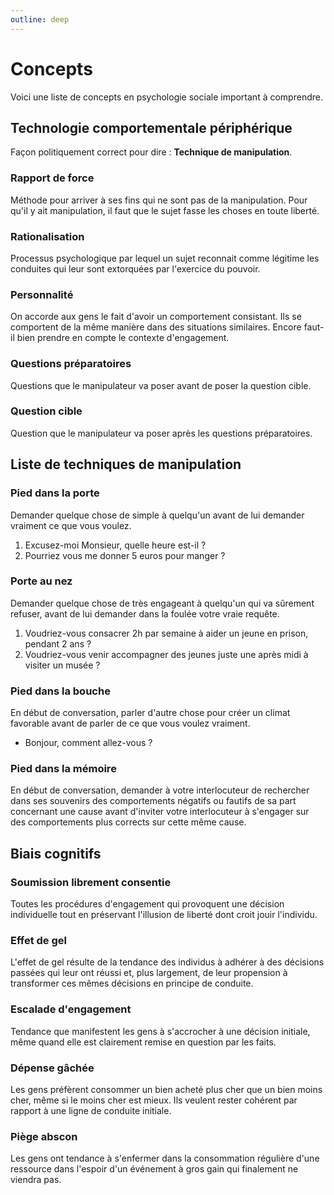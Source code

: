 ```yaml
---
outline: deep
---
```


# Concepts

Voici une liste de concepts en psychologie sociale important à comprendre.

## Technologie comportementale périphérique

Façon politiquement correct pour dire : **Technique de manipulation**.

### Rapport de force

Méthode pour arriver à ses fins qui ne sont pas de la manipulation. Pour qu'il y ait manipulation, il faut que le sujet fasse les choses en toute liberté.

### Rationalisation

Processus psychologique par lequel un sujet reconnait comme légitime les conduites qui leur sont extorquées par l'exercice du pouvoir.

### Personnalité

On accorde aux gens le fait d'avoir un comportement consistant. Ils se comportent de la même manière dans des situations similaires. Encore faut-il bien prendre en compte le contexte d'engagement.

### Questions préparatoires

Questions que le manipulateur va poser avant de poser la question cible.

### Question cible

Question que le manipulateur va poser après les questions préparatoires.

## Liste de techniques de manipulation

### Pied dans la porte

Demander quelque chose de simple à quelqu'un avant de lui demander vraiment ce que vous voulez.

1. Excusez-moi Monsieur, quelle heure est-il ?
2. Pourriez vous me donner 5 euros pour manger ?

### Porte au nez

Demander quelque chose de très engageant à quelqu'un qui va sûrement refuser, avant de lui demander dans la foulée votre vraie requête.

1. Voudriez-vous consacrer 2h par semaine à aider un jeune en prison, pendant 2 ans ?
2. Voudriez-vous venir accompagner des jeunes juste une après midi à visiter un musée ?

### Pied dans la bouche

En début de conversation, parler d'autre chose pour créer un climat favorable avant de parler de ce que vous voulez vraiment.

- Bonjour, comment allez-vous ?

### Pied dans la mémoire

En début de conversation, demander à votre interlocuteur de rechercher dans ses souvenirs des comportements négatifs ou fautifs de sa part concernant une cause avant d'inviter votre interlocuteur à s'engager sur des comportements plus corrects sur cette même cause.

## Biais cognitifs

### Soumission librement consentie

Toutes les procédures d'engagement qui provoquent une décision individuelle tout en préservant l'illusion de liberté dont croit jouir l'individu.

### Effet de gel

L'effet de gel résulte de la tendance des individus à adhérer à des décisions passées qui leur ont réussi et, plus largement, de leur propension à transformer ces mêmes décisions en principe de conduite.

### Escalade d'engagement

Tendance que manifestent les gens à s'accrocher à une décision initiale, même quand elle est clairement remise en question par les faits.

### Dépense gâchée

Les gens préfèrent consommer un bien acheté plus cher que un bien moins cher, même si le moins cher est mieux. Ils veulent rester cohérent par rapport à une ligne de conduite initiale.

### Piège abscon

Les gens ont tendance à s'enfermer dans la consommation régulière d'une ressource dans l'espoir d'un événement à gros gain qui finalement ne viendra pas.
